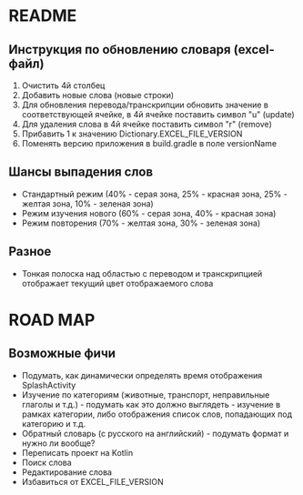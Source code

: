# README

## Инструкция по обновлению словаря (excel-файл)
1) Очистить 4й столбец
2) Добавить новые слова (новые строки)
3) Для обновления перевода/транскрипции обновить значение в соответствующей ячейке, в 4й ячейке поставить символ "u" (update)
4) Для удаления слова в 4й ячейке поставить символ "r" (remove)
5) Прибавить 1 к значению Dictionary.EXCEL_FILE_VERSION
6) Поменять версию приложения в build.gradle в поле versionName

## Шансы выпадения слов
- Стандартный режим (40% - серая зона, 25% - красная зона, 25% - желтая зона, 10% - зеленая зона)
- Режим изучения нового (60% - серая зона, 40% - красная зона)
- Режим повторения (70% - желтая зона, 30% - зеленая зона)

## Разное
- Тонкая полоска над областью с переводом и транскрипцией отображает текущий цвет отображаемого слова

# ROAD MAP  

## Возможные фичи
- Подумать, как динамически определять время отображения SplashActivity
- Изучение по категориям (животные, транспорт, неправильные глаголы и т.д.) - подумать как это должно выглядеть -
        изучение в рамках категории, либо отображения список слов, попадающих под категорию и т.д.
- Обратный словарь (с русского на английский) - подумать формат и нужно ли вообще?
- Переписать проект на Kotlin
- Поиск слова
- Редактирование слова
- Избавиться от EXCEL_FILE_VERSION